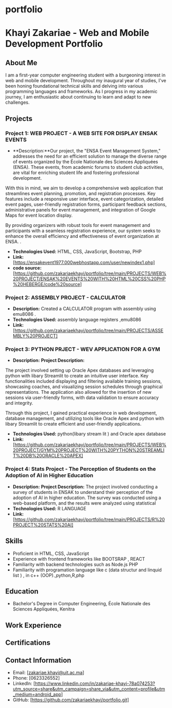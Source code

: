 # portfolio
# Khayi Zakariae - Web and Mobile Development Portfolio

## About Me

I am a first-year computer engineering student with a burgeoning interest in web and mobile development. Throughout my inaugural year of studies, I've been honing foundational technical skills and delving into various programming languages and frameworks. As I progress in my academic journey, I am enthusiastic about continuing to learn and adapt to new challenges.
## Projects

### Project 1: WEB PROJECT - A WEB SITE FOR DISPLAY ENSAK EVENTS 

- **Description:**Our project, the "ENSA Event Management System," addresses the need for an efficient solution to manage the diverse range of events organized by the École Nationale des Sciences Appliquées (ENSA). These events, from academic forums to student club activities, are vital for enriching student life and fostering professional development.

With this in mind, we aim to develop a comprehensive web application that streamlines event planning, promotion, and registration processes. Key features include a responsive user interface, event categorization, detailed event pages, user-friendly registration forms, participant feedback sections, administrative panels for event management, and integration of Google Maps for event location display.

By providing organizers with robust tools for event management and participants with a seamless registration experience, our system seeks to enhance the overall efficiency and effectiveness of event organization at ENSA. .
- **Technologies Used:** HTML, CSS, JavaScript, Bootstrap, PHP
- **Link:** [https://ensakevent1977.000webhostapp.com/user/newindex1.php]
- **code source:** [https://github.com/zakariaekhayi/portfolio/tree/main/PROJECTS/WEB%20PROJECT/ENSAK%20EVENTS%20WITH%20HTML%20CSS%20PHP%20HEBERGE/code%20source]

### Project 2: ASSEMBLY PROJECT - CALCULATOR

- **Description:** Created a CALCULATOR program with assembly using emu8086  .
- **Technologies Used:** assembly language registers ,emu8086 
- **Link:** [https://github.com/zakariaekhayi/portfolio/tree/main/PROJECTS/ASSEMBLY%20PROJECT]

### Project 3: PYTHON  PRJECT - WEV APPLICATION FOR A GYM

- **Description:** **Project Description:**


The project involved setting up Oracle Apex databases and leveraging python with libary Streamlit to create an intuitive user interface. Key functionalities included displaying and filtering available training sessions, showcasing coaches, and visualizing session schedules through graphical representations. The application also allowed for the insertion of new sessions via user-friendly forms, with data validation to ensure accuracy and integrity.

Through this project, I gained practical experience in web development, database management, and utilizing tools like Oracle Apex and python with libary Streamlit to create efficient and user-friendly applications.

- **Technologies Used:** python(libary stream lit ) and Oracle apex database
- **Link:** [https://github.com/zakariaekhayi/portfolio/tree/main/PROJECTS/WEB%20PROJECT/GYM%20PROJECT%20WITH%20PYTHON%20STREAMLIT%20DB%20ORACLE%20APEX]

### Project 4: Stats Project - The Perception of Students on the Adoption of AI in Higher Education
- **Description:** **Project Description:**
The project involved conducting a survey of students in ENSAK to understand their perception of the adoption of AI in higher education. The survey was conducted using a web-based platform, and the results were analyzed using statistical
- **Technologies Used:** R LANGUAGE
- **Link:** [https://github.com/zakariaekhayi/portfolio/tree/main/PROJECTS/R%20PROJECT%20STATS%20AI]


## Skills

- Proficient in HTML, CSS, JavaScript
- Experience with frontend frameworks like BOOTSRAP , REACT
- Familiarity with backend technologies such as Node.js PHP
- Familiarity with programation language like  c   (data structur and linquid list ) , in c++ (OOP).,python,R,php


## Education

- Bachelor's Degree in Computer Engineering, École Nationale des Sciences Appliquées, Kenitra

## Work Experience


## Certifications



## Contact Information

- Email: [zakariae.khayi@uit.ac.ma]
- Phone: [0623326552]
- LinkedIn: [https://www.linkedin.com/in/zakariae-khayi-78a074253?utm_source=share&utm_campaign=share_via&utm_content=profile&utm_medium=android_app]
- GitHub: [https://github.com/zakariaekhayi/portfolio.git]
